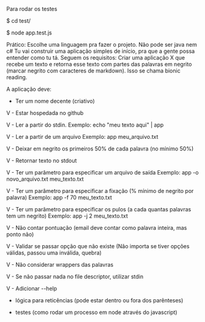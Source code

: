Para rodar os testes

$ cd test/

$ node app.test.js




Prático:
Escolhe uma linguagem pra fazer o projeto. Não pode ser java nem c#
Tu vai construir uma aplicação simples de início, pra que a gente possa entender como tu tá. Seguem os requisitos:
Criar uma aplicação X que recebe um texto e retorna esse texto com partes das palavras em negrito (marcar negrito com caracteres de markdown). Isso se chama bionic reading.

A aplicação deve:

 - Ter um nome decente (criativo)

V - Estar hospedada no github

V - Ler a partir do stdin.
    Exemplo: echo "meu texto aqui" | app

V - Ler a partir de um arquivo
    Exemplo: app meu_arquivo.txt

V - Deixar em negrito os primeiros 50% de cada palavra (no mínimo 50%)

V - Retornar texto no stdout

V - Ter um parâmetro para especificar um arquivo de saída
    Exemplo: app -o novo_arquivo.txt meu_texto.txt

V - Ter um parâmetro para especificar a fixação (% mínimo de negrito por palavra)
    Exemplo: app -f 70 meu_texto.txt

V - Ter um parâmetro para especificar os pulos (a cada quantas palavras tem um negrito)
    Exemplo: app -j 2 meu_texto.txt

V - Não contar pontuação (email deve contar como palavra inteira, mas ponto não)

V - Validar se passar opção que não existe (Não importa se tiver opções válidas, passou uma inválida, quebra)

V - Não considerar wrappers das palavras

V - Se não passar nada no file descriptor, utilizar stdin

V - Adicionar --help

- lógica para reticências (pode estar dentro ou fora dos parênteses)

- testes (como rodar um processo em node através do javascript)